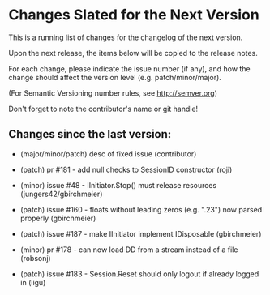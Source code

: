 Changes Slated for the Next Version
===================================

This is a running list of changes for the changelog of the next version.

Upon the next release, the items below will be copied to the release notes.

For each change, please indicate the issue number (if any), and how the
change should affect the version level (e.g. patch/minor/major).

(For Semantic Versioning number rules, see http://semver.org)

Don't forget to note the contributor's name or git handle!


Changes since the last version:
-------------------------------
* (major/minor/patch) desc of fixed issue (contributor)

* (patch) pr #181 - add null checks to SessionID constructor (roji)
* (minor) issue #48 - IInitiator.Stop() must release resources (jungers42/gbirchmeier)
* (patch) issue #160 - floats without leading zeros (e.g. ".23") now parsed properly (gbirchmeier)
* (patch) issue #187 - make IInitiator implement IDisposable (gbirchmeier)
* (minor) pr #178 - can now load DD from a stream instead of a file (robsonj)
* (patch) issue #183 - Session.Reset should only logout if already logged in (ligu)

